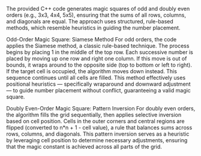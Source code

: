 The provided C++ code generates magic squares of odd and doubly even orders (e.g., 3x3, 4x4, 5x5), ensuring that the sums of all rows, columns, and diagonals are equal. The approach uses structured, rule-based methods, which resemble heuristics in guiding the number placement.

Odd-Order Magic Square: Siamese Method
For odd orders, the code applies the Siamese method, a classic rule-based technique. The process begins by placing 1 in the middle of the top row. Each successive number is placed by moving up one row and right one column. If this move is out of bounds, it wraps around to the opposite side (top to bottom or left to right). If the target cell is occupied, the algorithm moves down instead. This sequence continues until all cells are filled. This method effectively uses positional heuristics — specifically wraparound and downward adjustment — to guide number placement without conflict, guaranteeing a valid magic square.

Doubly Even-Order Magic Square: Pattern Inversion
For doubly even orders, the algorithm fills the grid sequentially, then applies selective inversion based on cell position. Cells in the outer corners and central regions are flipped (converted to n*n + 1 - cell value), a rule that balances sums across rows, columns, and diagonals. This pattern inversion serves as a heuristic by leveraging cell position to determine necessary adjustments, ensuring that the magic constant is achieved across all parts of the grid.
